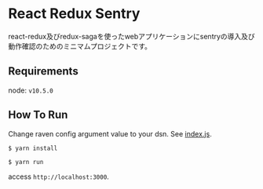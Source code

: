 # React Redux Sentry

react-redux及びredux-sagaを使ったwebアプリケーションにsentryの導入及び動作確認のためのミニマムプロジェクトです。

## Requirements

node: `v10.5.0`

## How To Run

Change raven config argument value to your dsn.
See [index.js](https://github.com/keyama4/react-redux-sentry/blob/master/src/index.js).

```
$ yarn install
```


```
$ yarn run
```


access `http://localhost:3000`.
